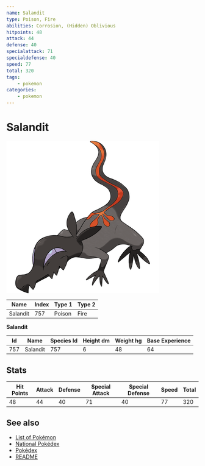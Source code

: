 ```yaml
---
name: Salandit
type: Poison, Fire
abilities: Corrosion, (Hidden) Oblivious
hitpoints: 48
attack: 44
defense: 40
specialattack: 71
specialdefense: 40
speed: 77
total: 320
tags:
    - pokemon
categories:
    - pokemon
---
```


# Salandit


![Salandit](images/757.png)

| **Name** | **Index** | **Type 1** | **Type 2** |
|----|----|----|----|
| Salandit | 757 | Poison | Fire  |

**Salandit** 




| **Id** | **Name** | **Species Id** | **Height dm** | **Weight hg** | **Base Experience** |
|--------|----------|----------------|------------|------------|---------------------|
| 757 | Salandit | 757 | 6 | 48 | 64 |



## Stats

| **Hit Points** | **Attack** | **Defense** | **Special Attack** | **Special Defense** | **Speed** | **Total** |
|----------------|------------|-------------|--------------------|---------------------|-----------|-----------|
| 48 | 44 | 40 | 71 | 40 | 77 | 320 |

## See also

- [List of Pokémon](../pokemon.md)
- [National Pokédex](../national_pokedex.md)
- [Pokédex](../pokedex.md)
- [README](../README.md)

